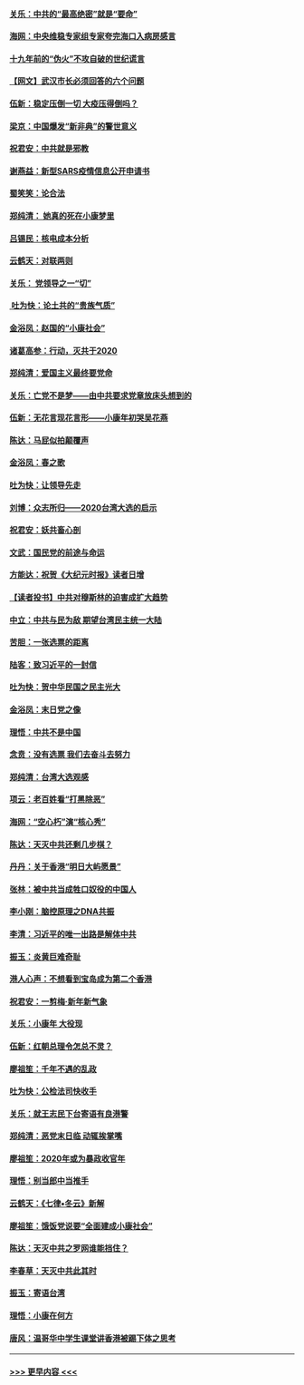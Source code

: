 #### [关乐：中共的“最高绝密”就是“要命”](../pages/nsc993/n11816946.md?t=01241231) 
#### [海网：中央维稳专家组专家夸完海口入病房感言](../pages/nsc993/n11815138.md?t=01241231) 
#### [十九年前的“伪火”不攻自破的世纪谎言](../pages/nsc993/n11813238.md?t=01241231) 
#### [【网文】武汉市长必须回答的六个问题](../pages/nsc993/n11813848.md?t=01241231) 
#### [伍新：稳定压倒一切 大疫压得倒吗？](../pages/nsc993/n11812634.md?t=01241231) 
#### [梁京：中国爆发“新非典”的警世意义](../pages/nsc993/n11812554.md?t=01241231) 
#### [祝君安：中共就是邪教](../pages/nsc993/n11812431.md?t=01241231) 
#### [谢燕益：新型SARS疫情信息公开申请书](../pages/nsc993/n11808840.md?t=01241231) 
#### [蜀笑笑：论合法](../pages/nsc993/n11808064.md?t=01241231) 
#### [郑纯清： 她真的死在小康梦里](../pages/nsc993/n11806623.md?t=01241231) 
#### [吕锡民：核电成本分析](../pages/nsc993/n11806284.md?t=01241231) 
#### [云鹤天：对联两则](../pages/nsc993/n11805957.md?t=01241231) 
#### [关乐： 党领导之一“切”](../pages/nsc993/n11804505.md?t=01241231) 
#### [ 吐为快：论土共的“贵族气质”](../pages/nsc993/n11804490.md?t=01241231) 
#### [金浴凤：赵国的“小康社会”](../pages/nsc993/n11804452.md?t=01241231) 
#### [诸葛高参：行动，灭共于2020](../pages/nsc993/n11804120.md?t=01241231) 
#### [郑纯清：爱国主义最终要党命](../pages/nsc993/n11802197.md?t=01241231) 
#### [关乐：亡党不是梦——由中共要求党章放床头想到的](../pages/nsc993/n11802156.md?t=01241231) 
#### [伍新：无花言现花言形——小康年初哭吴花燕](../pages/nsc993/n11800044.md?t=01241231) 
#### [陈达：马屁似拍颠覆声](../pages/nsc993/n11800010.md?t=01241231) 
#### [金浴凤：春之歌](../pages/nsc993/n11797687.md?t=01241231) 
#### [吐为快：让领导先走](../pages/nsc993/n11797512.md?t=01241231) 
#### [刘博：众志所归——2020台湾大选的启示](../pages/nsc993/n11796878.md?t=01241231) 
#### [祝君安：妖共畜心剖](../pages/nsc993/n11794273.md?t=01241231) 
#### [文武：国民党的前途与命运](../pages/nsc993/n11794198.md?t=01241231) 
#### [方能达：祝贺《大纪元时报》读者日增](../pages/nsc993/n11793807.md?t=01241231) 
#### [【读者投书】中共对穆斯林的迫害成扩大趋势](../pages/nsc993/n11791371.md?t=01241231) 
#### [中立：中共与民为敌 期望台湾民主统一大陆](../pages/nsc993/n11790392.md?t=01241231) 
#### [苦胆：一张选票的距离](../pages/nsc993/n11788914.md?t=01241231) 
#### [陆客：致习近平的一封信](../pages/nsc993/n11788867.md?t=01241231) 
#### [吐为快：贺中华民国之民主光大](../pages/nsc993/n11788618.md?t=01241231) 
#### [金浴凤：末日党之像](../pages/nsc993/n11787475.md?t=01241231) 
#### [理悟：中共不是中国](../pages/nsc993/n11787463.md?t=01241231) 
#### [念贲：没有选票  我们去奋斗去努力](../pages/nsc993/n11787398.md?t=01241231) 
#### [郑纯清：台湾大选观感](../pages/nsc993/n11786210.md?t=01241231) 
#### [项云：老百姓看“打黑除恶”](../pages/nsc993/n11785398.md?t=01241231) 
#### [海网：“空心朽”演“核心秀”](../pages/nsc993/n11783874.md?t=01241231) 
#### [陈达：天灭中共还剩几步棋？](../pages/nsc993/n11783719.md?t=01241231) 
#### [丹丹：关于香港“明日大屿愿景”](../pages/nsc993/n11783273.md?t=01241231) 
#### [张林：被中共当成牲口奴役的中国人](../pages/nsc993/n11782397.md?t=01241231) 
#### [李小刚：脑控原理之DNA共振](../pages/nsc993/n11780962.md?t=01241231) 
#### [李清：习近平的唯一出路是解体中共](../pages/nsc993/n11780866.md?t=01241231) 
#### [振玉：炎黄巨难奇耻](../pages/nsc993/n11779632.md?t=01241231) 
#### [港人心声：不想看到宝岛成为第二个香港](../pages/nsc993/n11778817.md?t=01241231) 
#### [祝君安：一剪梅‧新年新气象](../pages/nsc993/n11776340.md?t=01241231) 
#### [关乐：小康年 大役现](../pages/nsc993/n11774213.md?t=01241231) 
#### [伍新：红朝总理令怎总不灵？](../pages/nsc993/n11770813.md?t=01241231) 
#### [廖祖笙：千年不遇的乱政](../pages/nsc993/n11770373.md?t=01241231) 
#### [吐为快：公检法司快收手](../pages/nsc993/n11770359.md?t=01241231) 
#### [关乐：就王志民下台寄语有良港警](../pages/nsc993/n11769903.md?t=01241231) 
#### [郑纯清：恶党末日临 动辄挨掌嘴](../pages/nsc993/n11769356.md?t=01241231) 
#### [廖祖笙：2020年或为暴政收官年](../pages/nsc993/n11768216.md?t=01241231) 
#### [理悟：别当郎中当推手](../pages/nsc993/n11768243.md?t=01241231) 
#### [云鹤天：《七律▪冬云》新解](../pages/nsc993/n11768204.md?t=01241231) 
#### [廖祖笙：饿饭党说要“全面建成小康社会”](../pages/nsc993/n11767482.md?t=01241231) 
#### [陈达：天灭中共之罗网谁能挡住？](../pages/nsc993/n11767465.md?t=01241231) 
#### [李春草：天灭中共此其时](../pages/nsc993/n11767452.md?t=01241231) 
#### [振玉：寄语台湾](../pages/nsc993/n11767432.md?t=01241231) 
#### [理悟：小康在何方](../pages/nsc993/n11767394.md?t=01241231) 
#### [唐风：温哥华中学生课堂讲香港被踢下体之思考](../pages/nsc993/n11766848.md?t=01241231) 

----
#### [ >>> 更早内容 <<< ](../indexes/nsc993-earlier.md)
